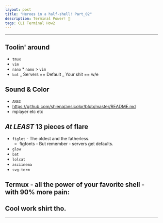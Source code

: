 ```yaml
---
layout: post
title: "Heroes in a half-shell! Part_02"
description: Terminal Power! 🐢️
tags: CLI Terminal How2
---
```


* * *

## Toolin' around

-   `tmux`
-   `vim`
-   `nano`
    		\* `nano` > `vim`
-   `bat`
    		_ Servers   == Default
    		_ Your shit == w/e

## Sound & Color

-   `ANSI`
-   <https://github.com/shiena/ansicolor/blob/master/README.md>
-   mplayer etc etc

## _At LEAST_ 13 pieces of flare

-   `figlet` - The oldest and the fatherless.
    -   figfonts - But remember - servers get defaults.
-   `glow`
-   `bat`
-   `lolcat`
-   `asciinema`
-   `svg-term`

## Termux - all the power of your favorite shell - with 90% more pain:

## Cool work shirt tho.

* * *
